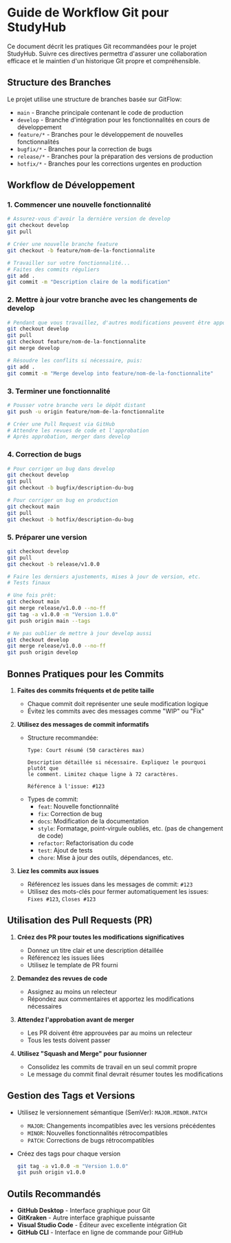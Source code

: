 # Guide de Workflow Git pour StudyHub

Ce document décrit les pratiques Git recommandées pour le projet StudyHub. Suivre ces directives permettra d'assurer une collaboration efficace et le maintien d'un historique Git propre et compréhensible.

## Structure des Branches

Le projet utilise une structure de branches basée sur GitFlow:

- `main` - Branche principale contenant le code de production
- `develop` - Branche d'intégration pour les fonctionnalités en cours de développement
- `feature/*` - Branches pour le développement de nouvelles fonctionnalités
- `bugfix/*` - Branches pour la correction de bugs
- `release/*` - Branches pour la préparation des versions de production
- `hotfix/*` - Branches pour les corrections urgentes en production

## Workflow de Développement

### 1. Commencer une nouvelle fonctionnalité

```bash
# Assurez-vous d'avoir la dernière version de develop
git checkout develop
git pull

# Créer une nouvelle branche feature
git checkout -b feature/nom-de-la-fonctionnalite

# Travailler sur votre fonctionnalité...
# Faites des commits réguliers
git add .
git commit -m "Description claire de la modification"
```

### 2. Mettre à jour votre branche avec les changements de develop

```bash
# Pendant que vous travaillez, d'autres modifications peuvent être apportées à develop
git checkout develop
git pull
git checkout feature/nom-de-la-fonctionnalite
git merge develop

# Résoudre les conflits si nécessaire, puis:
git add .
git commit -m "Merge develop into feature/nom-de-la-fonctionnalite"
```

### 3. Terminer une fonctionnalité

```bash
# Pousser votre branche vers le dépôt distant
git push -u origin feature/nom-de-la-fonctionnalite

# Créer une Pull Request via GitHub
# Attendre les revues de code et l'approbation
# Après approbation, merger dans develop
```

### 4. Correction de bugs

```bash
# Pour corriger un bug dans develop
git checkout develop
git pull
git checkout -b bugfix/description-du-bug

# Pour corriger un bug en production
git checkout main
git pull
git checkout -b hotfix/description-du-bug
```

### 5. Préparer une version

```bash
git checkout develop
git pull
git checkout -b release/v1.0.0

# Faire les derniers ajustements, mises à jour de version, etc.
# Tests finaux

# Une fois prêt:
git checkout main
git merge release/v1.0.0 --no-ff
git tag -a v1.0.0 -m "Version 1.0.0"
git push origin main --tags

# Ne pas oublier de mettre à jour develop aussi
git checkout develop
git merge release/v1.0.0 --no-ff
git push origin develop
```

## Bonnes Pratiques pour les Commits

1. **Faites des commits fréquents et de petite taille**
   - Chaque commit doit représenter une seule modification logique
   - Évitez les commits avec des messages comme "WIP" ou "Fix"

2. **Utilisez des messages de commit informatifs**
   - Structure recommandée:
     ```
     Type: Court résumé (50 caractères max)

     Description détaillée si nécessaire. Expliquez le pourquoi plutôt que
     le comment. Limitez chaque ligne à 72 caractères.

     Référence à l'issue: #123
     ```
   - Types de commit:
     - `feat`: Nouvelle fonctionnalité
     - `fix`: Correction de bug
     - `docs`: Modification de la documentation
     - `style`: Formatage, point-virgule oubliés, etc. (pas de changement de code)
     - `refactor`: Refactorisation du code
     - `test`: Ajout de tests
     - `chore`: Mise à jour des outils, dépendances, etc.

3. **Liez les commits aux issues**
   - Référencez les issues dans les messages de commit: `#123`
   - Utilisez des mots-clés pour fermer automatiquement les issues: `Fixes #123`, `Closes #123`

## Utilisation des Pull Requests (PR)

1. **Créez des PR pour toutes les modifications significatives**
   - Donnez un titre clair et une description détaillée
   - Référencez les issues liées
   - Utilisez le template de PR fourni

2. **Demandez des revues de code**
   - Assignez au moins un relecteur
   - Répondez aux commentaires et apportez les modifications nécessaires

3. **Attendez l'approbation avant de merger**
   - Les PR doivent être approuvées par au moins un relecteur
   - Tous les tests doivent passer

4. **Utilisez "Squash and Merge" pour fusionner**
   - Consolidez les commits de travail en un seul commit propre
   - Le message du commit final devrait résumer toutes les modifications

## Gestion des Tags et Versions

- Utilisez le versionnement sémantique (SemVer): `MAJOR.MINOR.PATCH`
  - `MAJOR`: Changements incompatibles avec les versions précédentes
  - `MINOR`: Nouvelles fonctionnalités rétrocompatibles
  - `PATCH`: Corrections de bugs rétrocompatibles

- Créez des tags pour chaque version
  ```bash
  git tag -a v1.0.0 -m "Version 1.0.0"
  git push origin v1.0.0
  ```

## Outils Recommandés

- **GitHub Desktop** - Interface graphique pour Git
- **GitKraken** - Autre interface graphique puissante
- **Visual Studio Code** - Éditeur avec excellente intégration Git
- **GitHub CLI** - Interface en ligne de commande pour GitHub
